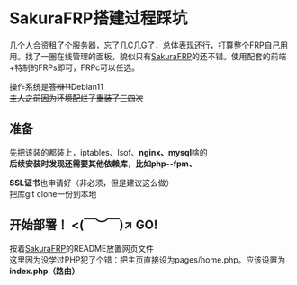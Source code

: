 SakuraFRP搭建过程踩坑
==============================

几个人合资租了个服务器，忘了几C几G了，总体表现还行，打算整个FRP自己用用。找了一圈在线管理的面板，貌似只有[SakuraFRP](https://github.com/ZeroDream-CN/SakuraPanel)的还不错。使用配套的前端+特制的FRPs即可，FRPc可以任选。

操作系统是~~答辩11~~Debian11  
~~主人之前因为环境配烂了重装了三四次~~

准备
----------------------

先把该装的都装上，iptables、lsof、**nginx、mysql**啥的  
**后续安装时发现还需要其他依赖库，比如php--fpm、**

**SSL证书**也申请好（非必须，但是建议这么做）  
把库git clone一份到本地  

开始部署！ <(￣︶￣)↗ GO!
------------------------------

按着[SakuraFRP](https://github.com/ZeroDream-CN/SakuraPanel)的README放置网页文件  
这里因为没学过PHP犯了个错：把主页直接设为pages/home.php。应该设置为**index.php（路由）**
